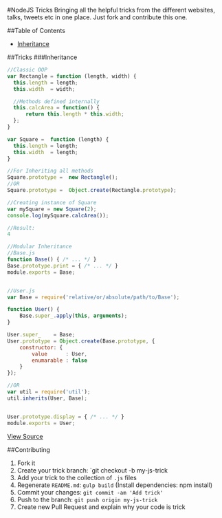 #NodeJS Tricks
Bringing all the helpful tricks from the different websites, talks, tweets etc                   in one place. Just fork and contribute this one.


##Table of Contents
- [Inheritance](#inheritance)


##Tricks
###Inheritance
```javascript
//Classic OOP
var Rectangle = function (length, width) {
  this.length = length;
  this.width  = width;

  //Methods defined internally
  this.calcArea = function() {
      return this.length * this.width;
  };
}

var Square =  function (length) {
  this.length = length;
  this.width  = length;
}

//For Inheriting all methods
Square.prototype =  new Rectangle();
//OR
Square.prototype =  Object.create(Rectangle.prototype);

//Creating instance of Square
var mySquare = new Square(2);
console.log(mySquare.calcArea());

//Result:
4

//Modular Inheritance
//Base.js
function Base() { /* ... */ }
Base.prototype.print = { /* ... */ }
module.exports = Base;


//User.js
var Base = require('relative/or/absolute/path/to/Base');

function User() {
    Base.super_.apply(this, arguments);
}

User.super_    = Base;
User.prototype = Object.create(Base.prototype, {
    constructor: {
        value      : User,
        enumarable : false
    }
});

//OR
var util = require('util');
util.inherits(User, Base);


User.prototype.display = { /* ... */ }
module.exports = User;
```
[View Source](inheritance.js)

##Contributing

1. Fork it
1. Create your trick branch: `git checkout -b my-js-trick
1. Add your trick to the collection of `.js` files
1. Regenerate `README.md`: `gulp build` (Install dependencies: npm install)
1. Commit your changes: `git commit -am 'Add trick'`
1. Push to the branch: `git push origin my-js-trick`
1. Create new Pull Request and explain why your code is trick
